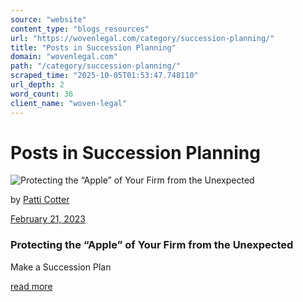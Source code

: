 ```yaml
---
source: "website"
content_type: "blogs_resources"
url: "https://wovenlegal.com/category/succession-planning/"
title: "Posts in Succession Planning"
domain: "wovenlegal.com"
path: "/category/succession-planning/"
scraped_time: "2025-10-05T01:53:47.748110"
url_depth: 2
word_count: 36
client_name: "woven-legal"
---
```


# Posts in Succession Planning

![Protecting the “Apple” of Your Firm from the Unexpected](https://wovenlegal.com/wp-content/uploads/2023/02/shutterstock_750273304.jpg)

by [Patti Cotter](https://wovenlegal.com/author/patti-cotter/)

[February 21, 2023](https://wovenlegal.com/2023/02/21/)

### Protecting the “Apple” of Your Firm from the Unexpected

Make a Succession Plan

[read more](https://wovenlegal.com/succession-plan-for-the-unexpected/)
